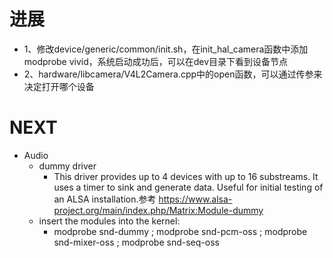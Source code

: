 # 进展
- 1、修改device/generic/common/init.sh，在init_hal_camera函数中添加 modprobe vivid，系统启动成功后，可以在dev目录下看到设备节点
- 2、hardware/libcamera/V4L2Camera.cpp中的open函数，可以通过传参来决定打开哪个设备

# NEXT
- Audio
  -  dummy driver
     - This driver provides up to 4 devices with up to 16 substreams. It uses a timer to sink and generate data. Useful for initial testing of an ALSA installation.参考 https://www.alsa-project.org/main/index.php/Matrix:Module-dummy
  -  insert the modules into the kernel:
     - modprobe snd-dummy ; modprobe snd-pcm-oss ; modprobe snd-mixer-oss ; modprobe snd-seq-oss
